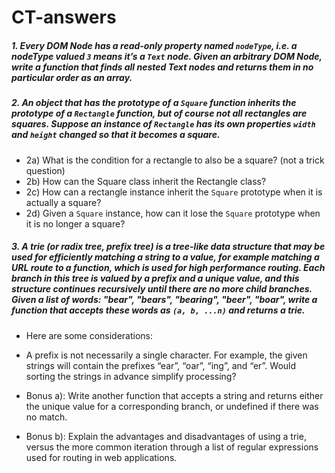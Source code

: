 # CT-answers

##### 1. Every DOM Node has a read-only property named `nodeType`, i.e. a nodeType valued `3` means it’s a `Text` node. Given an arbitrary DOM Node, write a function that finds all nested Text nodes and returns them in no particular order as an array.

##### 2. An object that has the prototype of a `Square` function inherits the prototype of a `Rectangle` function, but of course not all rectangles are squares. Suppose an instance of `Rectangle` has its own properties `width` and `height` changed so that it becomes a square.

  * 2a) What is the condition for a rectangle to also be a square? (not a trick question)
  * 2b) How can the Square class inherit the Rectangle class?
  * 2c) How can a rectangle instance inherit the `Square` prototype when it is actually a square?
  * 2d) Given a `Square` instance, how can it lose the `Square` prototype when it is no longer a square?

##### 3. A trie (or radix tree, prefix tree) is a tree-like data structure that may be used for efficiently matching a string to a value, for example matching a URL route to a function, which is used for high performance routing. Each branch in this tree is valued by a prefix and a unique value, and this structure continues recursively until there are no more child branches. Given a list of words: "bear", "bears", "bearing", "beer", "boar", write a function that accepts these words as `(a, b, ...n)` and returns a trie.

  * Here are some considerations:
  * A prefix is not necessarily a single character. For example, the given strings will contain the prefixes “ear”, “oar”, “ing”, and “er”. Would sorting the strings in advance simplify processing?

  * Bonus a): Write another function that accepts a string and returns either the unique value for a corresponding branch, or undefined if there was no match.

  * Bonus b): Explain the advantages and disadvantages of using a trie, versus the more common iteration through a list of regular expressions used for routing in web applications.